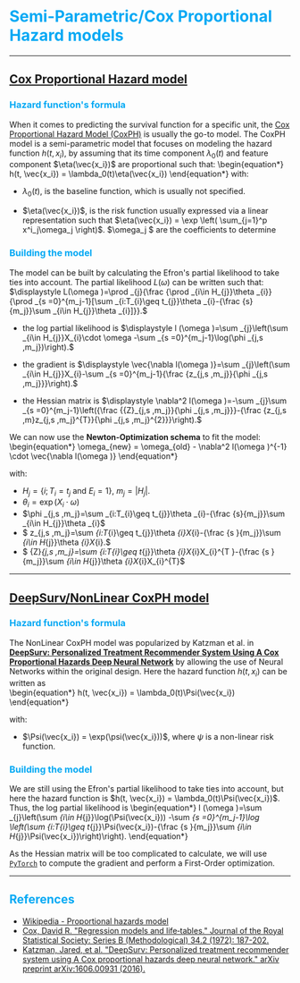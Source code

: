 <!-- # Cox Proportional Hazard models-->

<style>
  h1, h2, h3 { color: #04A9F4; }
</style>

# Semi-Parametric/Cox Proportional Hazard models
---

## [Cox Proportional Hazard model](coxph.md)

### Hazard function's formula

When it comes to predicting the survival function for a specific unit, the [Cox Proportional Hazard Model (CoxPH)](https://rss.onlinelibrary.wiley.com/doi/abs/10.1111/j.2517-6161.1972.tb00899.x) is usually the go-to model. 
The CoxPH model is a semi-parametric model that focuses on modeling the hazard function $h(t, x_i)$, by assuming that its time component $\lambda_0(t)$ and feature component $\eta(\vec{x_i})$ are proportional such that:
\begin{equation*}
h(t, \vec{x_i}) = \lambda_0(t)\eta(\vec{x_i})
\end{equation*}
with:

* $\lambda_0(t)$, is the baseline function, which is usually not specified.

* $\eta(\vec{x_i})$, is the risk function usually expressed via a linear representation such that $\eta(\vec{x_i}) = \exp \left( \sum_{j=1}^p x^i_j\omega_j \right)$. $\omega_j $ are  the coefficients to determine


### Building the model

The model can be built by calculating the Efron's partial likelihood to take ties into account. 
The partial likelihood $L(\omega)$ can be written such that:
$\displaystyle L(\omega )=\prod _{j}{\frac {\prod _{i\in H_{j}}\theta _{i}}{\prod _{s =0}^{m_j-1}[\sum _{i:T_{i}\geq t_{j}}\theta _{i}-{\frac {s}{m_j}}\sum _{i\in H_{j}}\theta _{i}]}}.$


* the log partial likelihood is $\displaystyle l (\omega )=\sum _{j}\left(\sum _{i\in H_{j}}X_{i}\cdot \omega -\sum _{s =0}^{m_j-1}\log(\phi _{j,s ,m_j})\right).$

* the gradient is $\displaystyle \vec{\nabla l(\omega )}=\sum _{j}\left(\sum _{i\in H_{j}}X_{i}-\sum _{s =0}^{m_j-1}{\frac {z_{j,s ,m_j}}{\phi _{j,s ,m_j}}}\right).$

* the Hessian matrix is $\displaystyle \nabla^2 l(\omega )=-\sum _{j}\sum _{s =0}^{m_j-1}\left({\frac {{Z}_{j,s ,m_j}}{\phi _{j,s ,m_j}}}-{\frac {z_{j,s ,m}z_{j,s ,m_j}^{T}}{\phi _{j,s ,m_j}^{2}}}\right).$


We can now use the **Newton-Optimization schema** to fit the model:
\begin{equation*}
\omega_{new} = \omega_{old} -  \nabla^2 l(\omega )^{-1} \cdot \vec{\nabla l(\omega )}
\end{equation*}

with:

* $H_j = \left\{ i; T_i = t_j \text{ and } E_i = 1 \right \}$,  ${m_j} = \left|H_j \right|.$
* $\theta _{i}= \exp\left(X_{i} \cdot \omega \right)$
* $\phi _{j,s ,m_j}=\sum _{i:T_{i}\geq t_{j}}\theta _{i}-{\frac {s}{m_j}}\sum _{i\in H_{j}}\theta _{i}$ 
* $ z_{j,s ,m_j}=\sum _{i:T_{i}\geq t_{j}}\theta _{i}X_{i}-{\frac {s }{m_j}}\sum _{i\in H_{j}}\theta _{i}X_{i}.$ 
* $ {Z}_{j,s ,m_j}=\sum _{i:T_{i}\geq t_{j}}\theta _{i}X_{i}X_{i}^{T }-{\frac {s }{m_j}}\sum _{i\in H_{j}}\theta _{i}X_{i}X_{i}^{T}$ 


---


## [DeepSurv/NonLinear CoxPH model](nonlinear_coxph.md)

### Hazard function's formula

The NonLinear CoxPH model was popularized by Katzman et al. in **[DeepSurv: Personalized Treatment Recommender System Using A Cox Proportional Hazards Deep Neural Network](https://arxiv.org/pdf/1606.00931.pdf)** by allowing the use of Neural Networks within the original design. Here the hazard function $h(t, x_i)$ can be written as  
\begin{equation*}
h(t, \vec{x_i}) = \lambda_0(t)\Psi(\vec{x_i})
\end{equation*}

with:

* $\Psi(\vec{x_i}) = \exp(\psi(\vec{x_i}))$, where $\psi$ is a non-linear risk function.


### Building the model

We are still using the Efron's partial likelihood to take ties into account, but here the hazard function is $h(t, \vec{x_i}) = \lambda_0(t)\Psi(\vec{x_i})$. Thus, the log partial likelihood is 
\begin{equation*}
l (\omega )=\sum _{j}\left(\sum _{i\in H_{j}}\log(\Psi(\vec{x_i})) -\sum _{s =0}^{m_j-1}\log \left(\sum _{i:T_{i}\geq t_{j}}\Psi(\vec{x_i})-{\frac {s }{m_j}}\sum _{i\in H_{j}}\Psi(\vec{x_i})\right)\right).
\end{equation*}

As the Hessian matrix will be too complicated to calculate, we will use [`PyTorch`](https://pytorch.org/) to compute the gradient and perform a First-Order optimization.


---

## References
* [Wikipedia - Proportional hazards model](https://en.wikipedia.org/wiki/Proportional_hazards_model#Tied_times)
* [Cox, David R. "Regression models and life‐tables." Journal of the Royal Statistical Society: Series B (Methodological) 34.2 (1972): 187-202.](https://rss.onlinelibrary.wiley.com/doi/abs/10.1111/j.2517-6161.1972.tb00899.x)
* [Katzman, Jared, et al. "DeepSurv: Personalized treatment recommender system using A Cox proportional hazards deep neural network." arXiv preprint arXiv:1606.00931 (2016).](https://arxiv.org/pdf/1606.00931.pdf)